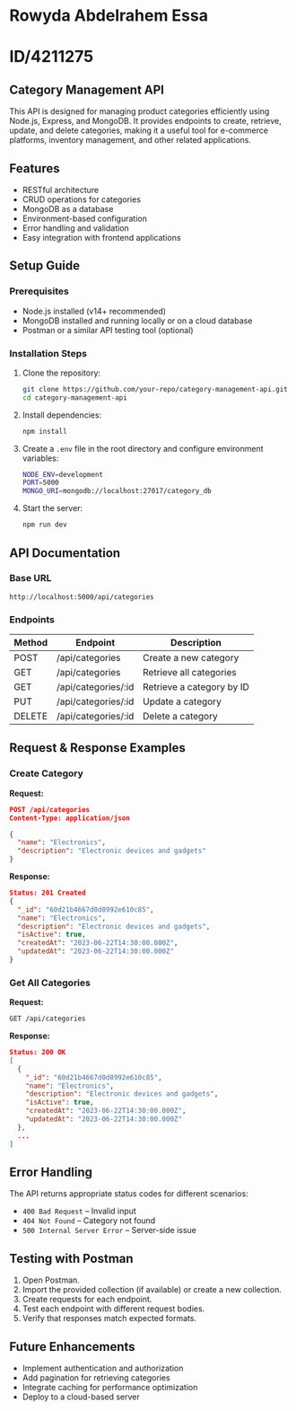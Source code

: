 # Rowyda Abdelrahem Essa
# ID/4211275

## Category Management API

This API is designed for managing product categories efficiently using Node.js, Express, and MongoDB. It provides endpoints to create, retrieve, update, and delete categories, making it a useful tool for e-commerce platforms, inventory management, and other related applications.

## Features
- RESTful architecture
- CRUD operations for categories
- MongoDB as a database
- Environment-based configuration
- Error handling and validation
- Easy integration with frontend applications

## Setup Guide

### Prerequisites
- Node.js installed (v14+ recommended)
- MongoDB installed and running locally or on a cloud database
- Postman or a similar API testing tool (optional)

### Installation Steps

1. Clone the repository:
   ```sh
   git clone https://github.com/your-repo/category-management-api.git
   cd category-management-api
   ```

2. Install dependencies:
   ```sh
   npm install
   ```

3. Create a `.env` file in the root directory and configure environment variables:
   ```sh
   NODE_ENV=development
   PORT=5000
   MONGO_URI=mongodb://localhost:27017/category_db
   ```

4. Start the server:
   ```sh
   npm run dev
   ```

## API Documentation

### Base URL
```
http://localhost:5000/api/categories
```

### Endpoints

| Method | Endpoint | Description |
|--------|----------|-------------|
| POST | /api/categories | Create a new category |
| GET | /api/categories | Retrieve all categories |
| GET | /api/categories/:id | Retrieve a category by ID |
| PUT | /api/categories/:id | Update a category |
| DELETE | /api/categories/:id | Delete a category |

## Request & Response Examples

### Create Category

**Request:**
```json
POST /api/categories
Content-Type: application/json

{
  "name": "Electronics",
  "description": "Electronic devices and gadgets"
}
```

**Response:**
```json
Status: 201 Created
{
  "_id": "60d21b4667d0d8992e610c85",
  "name": "Electronics",
  "description": "Electronic devices and gadgets",
  "isActive": true,
  "createdAt": "2023-06-22T14:30:00.000Z",
  "updatedAt": "2023-06-22T14:30:00.000Z"
}
```

### Get All Categories

**Request:**
```sh
GET /api/categories
```

**Response:**
```json
Status: 200 OK
[
  {
    "_id": "60d21b4667d0d8992e610c85",
    "name": "Electronics",
    "description": "Electronic devices and gadgets",
    "isActive": true,
    "createdAt": "2023-06-22T14:30:00.000Z",
    "updatedAt": "2023-06-22T14:30:00.000Z"
  },
  ...
]
```

## Error Handling
The API returns appropriate status codes for different scenarios:
- `400 Bad Request` – Invalid input
- `404 Not Found` – Category not found
- `500 Internal Server Error` – Server-side issue

## Testing with Postman
1. Open Postman.
2. Import the provided collection (if available) or create a new collection.
3. Create requests for each endpoint.
4. Test each endpoint with different request bodies.
5. Verify that responses match expected formats.

## Future Enhancements
- Implement authentication and authorization
- Add pagination for retrieving categories
- Integrate caching for performance optimization
- Deploy to a cloud-based server

